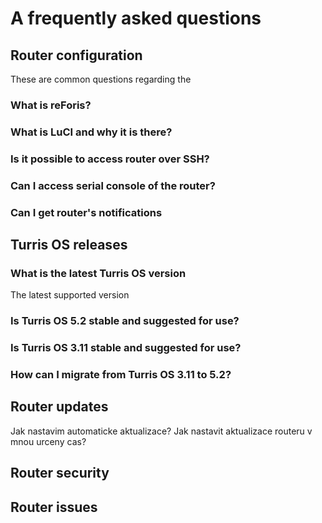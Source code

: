# A frequently asked questions


## Router configuration
These are common questions regarding the 

### What is reForis?

### What is LuCI and why it is there?

### Is it possible to access router over SSH?

### Can I access serial console  of the router?

### Can I get router's notifications 


## Turris OS releases

### What is the latest Turris OS version
The latest supported version 

### Is Turris OS 5.2 stable and suggested for use?

### Is Turris OS 3.11 stable and suggested for use?

### How can I migrate from Turris OS 3.11 to 5.2?


## Router updates

Jak nastavim automaticke aktualizace?
Jak nastavit aktualizace routeru v mnou urceny cas?


## Router security


## Router issues
